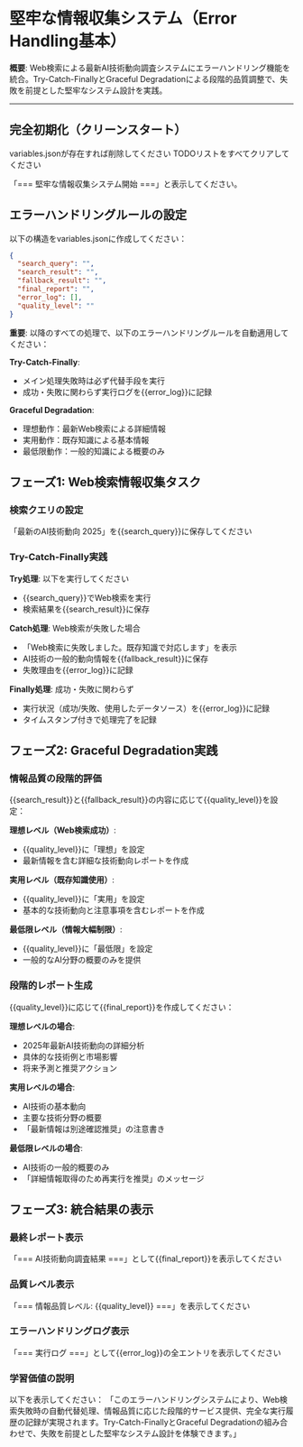 # 堅牢な情報収集システム（Error Handling基本）

**概要**: Web検索による最新AI技術動向調査システムにエラーハンドリング機能を統合。Try-Catch-FinallyとGraceful Degradationによる段階的品質調整で、失敗を前提とした堅牢なシステム設計を実践。

---

## 完全初期化（クリーンスタート）

variables.jsonが存在すれば削除してください
TODOリストをすべてクリアしてください

「=== 堅牢な情報収集システム開始 ===」と表示してください。

## エラーハンドリングルールの設定

以下の構造をvariables.jsonに作成してください：

```json
{
  "search_query": "",
  "search_result": "",
  "fallback_result": "",
  "final_report": "",
  "error_log": [],
  "quality_level": ""
}
```

**重要**: 以降のすべての処理で、以下のエラーハンドリングルールを自動適用してください：

**Try-Catch-Finally**:
- メイン処理失敗時は必ず代替手段を実行
- 成功・失敗に関わらず実行ログを{{error_log}}に記録

**Graceful Degradation**:
- 理想動作：最新Web検索による詳細情報
- 実用動作：既存知識による基本情報
- 最低限動作：一般的知識による概要のみ

## フェーズ1: Web検索情報収集タスク

### 検索クエリの設定

「最新のAI技術動向 2025」を{{search_query}}に保存してください

### Try-Catch-Finally実践

**Try処理**: 以下を実行してください
- {{search_query}}でWeb検索を実行
- 検索結果を{{search_result}}に保存

**Catch処理**: Web検索が失敗した場合
- 「Web検索に失敗しました。既存知識で対応します」を表示
- AI技術の一般的動向情報を{{fallback_result}}に保存
- 失敗理由を{{error_log}}に記録

**Finally処理**: 成功・失敗に関わらず
- 実行状況（成功/失敗、使用したデータソース）を{{error_log}}に記録
- タイムスタンプ付きで処理完了を記録

## フェーズ2: Graceful Degradation実践

### 情報品質の段階的評価

{{search_result}}と{{fallback_result}}の内容に応じて{{quality_level}}を設定：

**理想レベル（Web検索成功）**:
- {{quality_level}}に「理想」を設定
- 最新情報を含む詳細な技術動向レポートを作成

**実用レベル（既存知識使用）**:
- {{quality_level}}に「実用」を設定  
- 基本的な技術動向と注意事項を含むレポートを作成

**最低限レベル（情報大幅制限）**:
- {{quality_level}}に「最低限」を設定
- 一般的なAI分野の概要のみを提供

### 段階的レポート生成

{{quality_level}}に応じて{{final_report}}を作成してください：

**理想レベルの場合**:
- 2025年最新AI技術動向の詳細分析
- 具体的な技術例と市場影響
- 将来予測と推奨アクション

**実用レベルの場合**:
- AI技術の基本動向
- 主要な技術分野の概要
- 「最新情報は別途確認推奨」の注意書き

**最低限レベルの場合**:
- AI技術の一般的概要のみ
- 「詳細情報取得のため再実行を推奨」のメッセージ

## フェーズ3: 統合結果の表示

### 最終レポート表示

「=== AI技術動向調査結果 ===」として{{final_report}}を表示してください

### 品質レベル表示

「=== 情報品質レベル: {{quality_level}} ===」を表示してください

### エラーハンドリングログ表示

「=== 実行ログ ===」として{{error_log}}の全エントリを表示してください

### 学習価値の説明

以下を表示してください：
「このエラーハンドリングシステムにより、Web検索失敗時の自動代替処理、情報品質に応じた段階的サービス提供、完全な実行履歴の記録が実現されます。Try-Catch-FinallyとGraceful Degradationの組み合わせで、失敗を前提とした堅牢なシステム設計を体験できます。」
